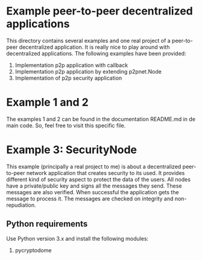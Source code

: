 # Example peer-to-peer decentralized applications
This directory contains several examples and one real project of a peer-to-peer decentralized application. It is really nice to play around with decentralized applications. The following examples have been provided:
1. Implementation p2p application with callback
2. Implementation p2p application by extending p2pnet.Node
3. Implementation of p2p security application

# Example 1 and 2
The examples 1 and 2 can be found in the documentation README.md in de main code. So, feel free to visit this specific file.

# Example 3: SecurityNode
This example (principally a real project to me) is about a decentralized peer-to-peer network application that creates security to its used. It provides different kind of security aspect to protect the data of the users. All nodes have a private/public key and signs all the messages they send. These messages are also verified. When successful the application gets the message to process it. The messages are checked on integrity and non-repudiation.

## Python requirements
Use Python version 3.x and install the following modules:
1. pycryptodome

